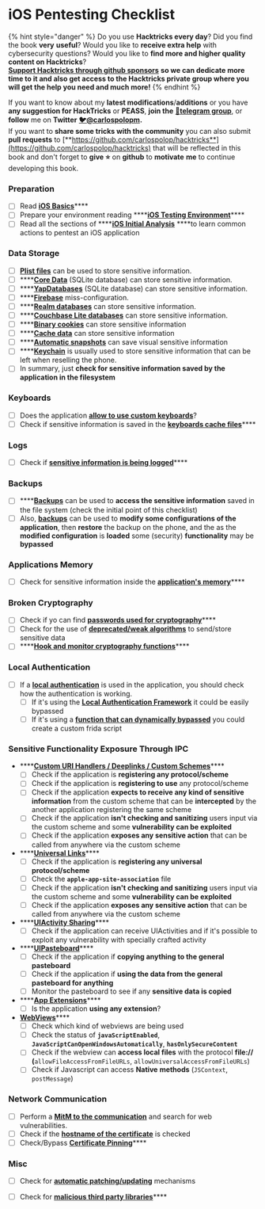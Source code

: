 # iOS Pentesting Checklist

{% hint style="danger" %}
Do you use **Hacktricks every day**? Did you find the book **very** **useful**? Would you like to **receive extra help** with cybersecurity questions? Would you like to **find more and higher quality content on Hacktricks**?  
[**Support Hacktricks through github sponsors**](https://github.com/sponsors/carlospolop) **so we can dedicate more time to it and also get access to the Hacktricks private group where you will get the help you need and much more!**
{% endhint %}

If you want to know about my **latest modifications**/**additions** or you have **any suggestion for HackTricks** or **PEASS**, **join the** [**💬**](https://emojipedia.org/speech-balloon/)[**telegram group**](https://t.me/peass), or **follow** me on **Twitter** [**🐦**](https://github.com/carlospolop/hacktricks/tree/7af18b62b3bdc423e11444677a6a73d4043511e9/[https:/emojipedia.org/bird/README.md)[**@carlospolopm**](https://twitter.com/carlospolopm)**.**  
If you want to **share some tricks with the community** you can also submit **pull requests** to [**https://github.com/carlospolop/hacktricks**](https://github.com/carlospolop/hacktricks) that will be reflected in this book and don't forget to **give ⭐** on **github** to **motivate** **me** to continue developing this book.

### Preparation

* [ ] Read [**iOS Basics**](ios-pentesting/ios-basics.md)\*\*\*\*
* [ ] Prepare your environment reading ****[**iOS Testing Environment**](ios-pentesting/ios-testing-environment.md)\*\*\*\*
* [ ] Read all the sections of ****[**iOS Initial Analysis**](ios-pentesting/#initial-analysis) ****to learn common actions to pentest an iOS application

### Data Storage

* [ ] [**Plist files**](ios-pentesting/#plist) can be used to store sensitive information.
* [ ] \*\*\*\*[**Core Data**](ios-pentesting/#core-data) \(SQLite database\) can store sensitive information.
* [ ] \*\*\*\*[**YapDatabases**](ios-pentesting/#yapdatabase) \(SQLite database\) can store sensitive information.
* [ ] \*\*\*\*[**Firebase**](ios-pentesting/#firebase-real-time-databases) miss-configuration.
* [ ] \*\*\*\*[**Realm databases**](ios-pentesting/#realm-databases) can store sensitive information.
* [ ] \*\*\*\*[**Couchbase Lite databases**](ios-pentesting/#couchbase-lite-databases) can store sensitive information.
* [ ] \*\*\*\*[**Binary cookies**](ios-pentesting/#cookies) can store sensitive information
* [ ] \*\*\*\*[**Cache data**](ios-pentesting/#cache) can store sensitive information
* [ ] \*\*\*\*[**Automatic snapshots**](ios-pentesting/#snapshots) can save visual sensitive information
* [ ] \*\*\*\*[**Keychain**](ios-pentesting/#keychain) is usually used to store sensitive information that can be left when reselling the phone.
* [ ] In summary, just **check for sensitive information saved by the application in the filesystem**

### Keyboards

* [ ] Does the application [**allow to use custom keyboards**](ios-pentesting/#custom-keyboards-keyboard-cache)?
* [ ] Check if sensitive information is saved in the [**keyboards cache files**](ios-pentesting/#custom-keyboards-keyboard-cache)\*\*\*\*

### **Logs**

* [ ] Check if [**sensitive information is being logged**](ios-pentesting/#logs)\*\*\*\*

### Backups

* [ ] \*\*\*\*[**Backups**](ios-pentesting/#backups) can be used to **access the sensitive information** saved in the file system \(check the initial point of this checklist\)
* [ ] Also, [**backups**](ios-pentesting/#backups) can be used to **modify some configurations of the application**, then **restore** the backup on the phone, and the as the **modified configuration** is **loaded** some \(security\) **functionality** may be **bypassed**

### **Applications Memory**

* [ ] Check for sensitive information inside the [**application's memory**](ios-pentesting/#testing-memory-for-sensitive-data)\*\*\*\*

### **Broken Cryptography**

* [ ] Check if yo can find [**passwords used for cryptography**](ios-pentesting/#broken-cryptography)\*\*\*\*
* [ ] Check for the use of [**deprecated/weak algorithms**](ios-pentesting/#broken-cryptography) to send/store sensitive data
* [ ] \*\*\*\*[**Hook and monitor cryptography functions**](ios-pentesting/#broken-cryptography)\*\*\*\*

### **Local Authentication**

* [ ] If a [**local authentication**](ios-pentesting/#local-authentication) is used in the application, you should check how the authentication is working.
  * [ ] If it's using the [**Local Authentication Framework**](ios-pentesting/#local-authentication-framework) it could be easily bypassed
  * [ ] If it's using a [**function that can dynamically bypassed**](ios-pentesting/#local-authentication-using-keychain) you could create a custom frida script

### Sensitive Functionality Exposure Through IPC

* \*\*\*\*[**Custom URI Handlers / Deeplinks / Custom Schemes**](ios-pentesting/#custom-uri-handlers-deeplinks-custom-schemes)\*\*\*\*
  * [ ] Check if the application is **registering any protocol/scheme**
  * [ ] Check if the application is **registering to use** any protocol/scheme
  * [ ] Check if the application **expects to receive any kind of sensitive information** from the custom scheme that can be **intercepted** by the another application registering the same scheme
  * [ ] Check if the application **isn't checking and sanitizing** users input via the custom scheme and some **vulnerability can be exploited**
  * [ ] Check if the application **exposes any sensitive action** that can be called from anywhere via the custom scheme
* \*\*\*\*[**Universal Links**](ios-pentesting/#universal-links)\*\*\*\*
  * [ ] Check if the application is **registering any universal protocol/scheme**
  * [ ] Check the **`apple-app-site-association`** file
  * [ ] Check if the application **isn't checking and sanitizing** users input via the custom scheme and some **vulnerability can be exploited**
  * [ ] Check if the application **exposes any sensitive action** that can be called from anywhere via the custom scheme
* \*\*\*\*[**UIActivity Sharing**](ios-pentesting/ios-uiactivity-sharing.md)\*\*\*\*
  * [ ] Check if the application can receive UIActivities and if it's possible to exploit any vulnerability with specially crafted activity
* \*\*\*\*[**UIPasteboard**](ios-pentesting/ios-uipasteboard.md)\*\*\*\*
  * [ ] Check if the application if **copying anything to the general pasteboard**
  * [ ] Check if the application if **using the data from the general pasteboard for anything**
  * [ ] Monitor the pasteboard to see if any **sensitive data is copied**
* \*\*\*\*[**App Extensions**](ios-pentesting/ios-app-extensions.md)\*\*\*\*
  * [ ] Is the application **using any extension**?
* [**WebViews**](ios-pentesting/ios-webviews.md)\*\*\*\*
  * [ ] Check which kind of webviews are being used
  * [ ] Check the status of **`javaScriptEnabled`**, **`JavaScriptCanOpenWindowsAutomatically`**, **`hasOnlySecureContent`**
  * [ ] Check if the webview can **access local files** with the protocol **file://** **\(**`allowFileAccessFromFileURLs`, `allowUniversalAccessFromFileURLs`\)
  * [ ] Check if Javascript can access **Native** **methods** \(`JSContext`, `postMessage`\)

### Network Communication

* [ ] Perform a [**MitM to the communication**](ios-pentesting/#network-communication) and search for web vulnerabilities.
* [ ] Check if the [**hostname of the certificate**](ios-pentesting/#hostname-check) is checked
* [ ] Check/Bypass [**Certificate Pinning**](ios-pentesting/#certificate-pinning)\*\*\*\*

### **Misc**

* [ ] Check for [**automatic patching/updating**](ios-pentesting/#hot-patching-enforced-updateing) mechanisms
* [ ] Check for [**malicious third party libraries**](ios-pentesting/#third-parties)\*\*\*\*

